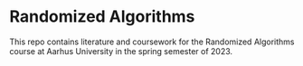 Randomized Algorithms
=====================
This repo contains literature and coursework for the Randomized Algorithms course at Aarhus University in the spring semester of 2023.


